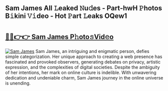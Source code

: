 ## Sam James All 𝙻eaked 𝙽u𝚍es - Part-hwH 𝙿hotos B𝚒kini 𝚅𝚒deo - Hot 𝙿art 𝙻eaks OQew1

# <h2><a href="http://ld44igc.urlbe.top/?page=Sam+James">🔗🔗👉👉 Sam James P𝚑oto𝚜Vid𝚎o</a></h2>

[![Sam James](https://i.imgur.com/eBuTRDB.gif)](http://ld44igc.urlbe.top/?page=Sam+James)
Sam James, an intriguing and enigmatic person, defies simple categorization. Her unique approach to creating a web presence has fascinated and provoked observers, generating debates on privacy, artistic expression, and the complexities of digital societies. Despite the ambiguity of her intentions, her mark on online culture is indelible. With unwavering dedication and undeniable charm, Sam James journey in the online universe is unending.
